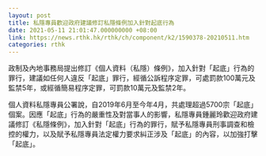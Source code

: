 ```yaml
---
layout: post
title: 私隱專員歡迎政府建議修訂私隱條例加入針對起底行為
date: 2021-05-11 21:01:47.000000000 +08:00
link: https://news.rthk.hk/rthk/ch/component/k2/1590378-20210511.htm
categories: rthk
---
```


政制及內地事務局提出修訂《個人資料（私隱）條例》，加入針對「起底」行為的罪行，建議如任何人違反「起底」罪行，經循公訴程序定罪，可處罰款100萬元及監禁5年，或經循簡易程序定罪，可罰款10萬元及監禁2年。

個人資料私隱專員公署說，自2019年6月至今年4月，共處理超過5700宗「起底」個案。因應「起底」行為的嚴重性及對當事人的影響，私隱專員鍾麗玲歡迎政府建議修訂《私隱條例》，加入針對「起底」行為的罪行，賦予私隱專員刑事調查和檢控的權力，以及賦予私隱專員法定權力要求糾正涉及「起底」的內容，以加強打擊「起底」。

